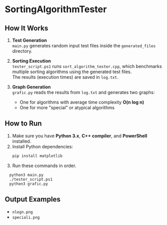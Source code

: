 # SortingAlgorithmTester


##  How It Works

1. **Test Generation**  
   `main.py` generates random input test files inside the `generated_files` directory.

2. **Sorting Execution**  
   `tester_script.ps1` runs `sort_algorithm_tester.cpp`, which benchmarks multiple sorting algorithms using the generated test files.  
   The results (execution times) are saved in `log.txt`.

3. **Graph Generation**  
   `grafic.py` reads the results from `log.txt` and generates two graphs:
   - One for algorithms with average time complexity **O(n log n)**
   - One for more "special" or atypical algorithms  

 



##  How to Run

1. Make sure you have **Python 3.x**, **C++ compiler**, and **PowerShell** installed.
2. Install Python dependencies:
   ```bash
   pip install matplotlib
3. Run these commands in order.
 ```
   python3 main.py
   ./tester_script.ps1
   python3 grafic.py
```
## Output Examples

- `nlogn.png`
- `speciali.png`


